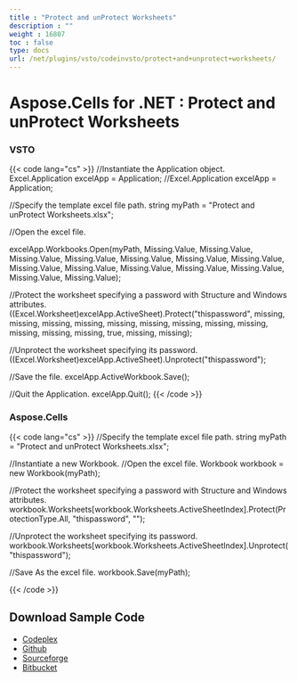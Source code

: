 ```yaml
---
title : "Protect and unProtect Worksheets" 
description : "" 
weight : 16807 
toc : false
type: docs
url: /net/plugins/vsto/codeinvsto/protect+and+unprotect+worksheets/
---
```


# Aspose.Cells for .NET : Protect and unProtect Worksheets


### VSTO

{{< code lang="cs" >}}
//Instantiate the Application object.
Excel.Application excelApp = Application;
//Excel.Application excelApp = Application;

//Specify the template excel file path.
string myPath = "Protect and unProtect Worksheets.xlsx";

//Open the excel file.

excelApp.Workbooks.Open(myPath, Missing.Value, Missing.Value,
Missing.Value, Missing.Value,
Missing.Value, Missing.Value,
Missing.Value, Missing.Value,
Missing.Value, Missing.Value,
Missing.Value, Missing.Value,
Missing.Value, Missing.Value);

//Protect the worksheet specifying a password with Structure and Windows attributes.
((Excel.Worksheet)excelApp.ActiveSheet).Protect("thispassword",
	missing, missing, missing, missing, missing, missing, missing, missing,
	missing, missing, missing, missing, true, missing, missing);

//Unprotect the worksheet specifying its password.
((Excel.Worksheet)excelApp.ActiveSheet).Unprotect("thispassword");

//Save the file.
excelApp.ActiveWorkbook.Save();

//Quit the Application.
excelApp.Quit();
{{< /code >}}

### Aspose.Cells

{{< code lang="cs" >}}
//Specify the template excel file path.
string myPath = "Protect and unProtect Worksheets.xlsx";

//Instantiate a new Workbook.
//Open the excel file.
Workbook workbook = new Workbook(myPath);

//Protect the worksheet specifying a password with Structure and Windows attributes.
workbook.Worksheets[workbook.Worksheets.ActiveSheetIndex].Protect(ProtectionType.All, "thispassword", "");

//Unprotect the worksheet specifying its password.
workbook.Worksheets[workbook.Worksheets.ActiveSheetIndex].Unprotect("thispassword");

//Save As the excel file.
workbook.Save(myPath);

{{< /code >}}

## Download Sample Code

*   [Codeplex](https://asposevsto.codeplex.com/downloads/get/1459774)
*   [Github](https://github.com/asposemarketplace/Aspose_for_VSTO/releases/download/Aspose.Cells1.1/Protect.and.unProtect.Worksheets.Aspose.Cells.zip)
*   [Sourceforge](https://sourceforge.net/p/asposevsto/wiki/Home/)
*   [Bitbucket](https://bitbucket.org/asposemarketplace/aspose-for-vsto/wiki/Protect%20and%20unProtect%20Worksheets)

